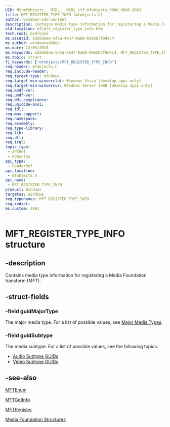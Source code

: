 ```yaml
---
UID: NS:mfobjects.__MIDL___MIDL_itf_mfobjects_0000_0008_0003
title: MFT_REGISTER_TYPE_INFO (mfobjects.h)
author: windows-sdk-content
description: Contains media type information for registering a Media Foundation transform (MFT).
old-location: mf\mft_register_type_info.htm
tech.root: medfound
ms.assetid: 1d26b9ee-545a-4e47-9a68-b9e567f0dec4
ms.author: windowssdkdev
ms.date: 12/05/2018
ms.keywords: 1d26b9ee-545a-4e47-9a68-b9e567f0dec4, MFT_REGISTER_TYPE_INFO, MFT_REGISTER_TYPE_INFO structure [Media Foundation], _MFT_REGISTER_TYPE_INFO, mf.mft_register_type_info, mfobjects/MFT_REGISTER_TYPE_INFO
ms.topic: struct
f1_keywords: ["mfobjects/MFT_REGISTER_TYPE_INFO"]
req.header: mfobjects.h
req.include-header: 
req.target-type: Windows
req.target-min-winverclnt: Windows Vista [desktop apps only]
req.target-min-winversvr: Windows Server 2008 [desktop apps only]
req.kmdf-ver: 
req.umdf-ver: 
req.ddi-compliance: 
req.unicode-ansi: 
req.idl: 
req.max-support: 
req.namespace: 
req.assembly: 
req.type-library: 
req.lib: 
req.dll: 
req.irql: 
topic_type:
 - APIRef
 - kbSyntax
api_type:
 - HeaderDef
api_location:
 - mfobjects.h
api_name:
 - MFT_REGISTER_TYPE_INFO
product: Windows
targetos: Windows
req.typenames: MFT_REGISTER_TYPE_INFO
req.redist: 
ms.custom: 19H1
---
```


# MFT_REGISTER_TYPE_INFO structure


## -description


Contains media type information for registering a Media Foundation transform (MFT).
        


## -struct-fields




### -field guidMajorType

The major media type. For a list of possible values, see <a href="https://docs.microsoft.com/windows/desktop/medfound/media-type-guids">Major Media Types</a>.
          


### -field guidSubtype

The media subtype. For a list of possible values, see the following topics:

<ul>
<li>
<a href="https://docs.microsoft.com/windows/desktop/medfound/audio-subtype-guids">Audio Subtype GUIDs</a>
</li>
<li>
<a href="https://docs.microsoft.com/windows/desktop/medfound/video-subtype-guids">Video Subtype GUIDs</a>
</li>
</ul>

## -see-also




<a href="https://docs.microsoft.com/windows/desktop/api/mfapi/nf-mfapi-mftenum">MFTEnum</a>



<a href="https://docs.microsoft.com/windows/desktop/api/mfapi/nf-mfapi-mftgetinfo">MFTGetInfo</a>



<a href="https://docs.microsoft.com/windows/desktop/api/mfapi/nf-mfapi-mftregister">MFTRegister</a>



<a href="https://docs.microsoft.com/windows/desktop/medfound/media-foundation-structures">Media Foundation Structures</a>
 

 


